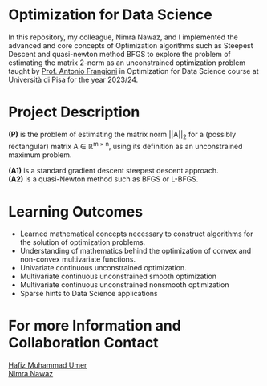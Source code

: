 # Optimization for Data Science

In this repository, my colleague, Nimra Nawaz, and I implemented the advanced and core concepts of Optimization algorithms such as Steepest Descent and quasi-newton method BFGS to explore the problem of estimating the matrix 2-norm as an unconstrained optimization problem taught by [Prof. Antonio Frangioni](https://scholar.google.com/citations?user=W3pkToYAAAAJ&hl=en) in Optimization for Data Science course at Università di Pisa for the year 2023/24.

# Project Description

**(P)** is the problem of estimating the matrix norm ||A||<sub>2</sub> for a (possibly rectangular) matrix A &isin; &#8477;<sup>m &times; n</sup>, using its definition as an unconstrained maximum problem.

**(A1)** is a standard gradient descent steepest descent approach.<br>
**(A2)** is a quasi-Newton method such as BFGS or L-BFGS.

# Learning Outcomes

* Learned mathematical concepts necessary to construct algorithms for the solution of optimization problems.
* Understanding of mathematics behind the optimization of convex and non-convex multivariate functions.
* Univariate continuous unconstrained optimization.
* Multivariate continuous unconstrained smooth optimization
* Multivariate continuous unconstrained nonsmooth optimization
* Sparse hints to Data Science applications

# For more Information and Collaboration Contact

<a href="https://github.com/umer7267" target="_blank">Hafiz Muhammad Umer</a> <br>
<a href="https://github.com/nimra709" target="_blank">Nimra Nawaz</a>



